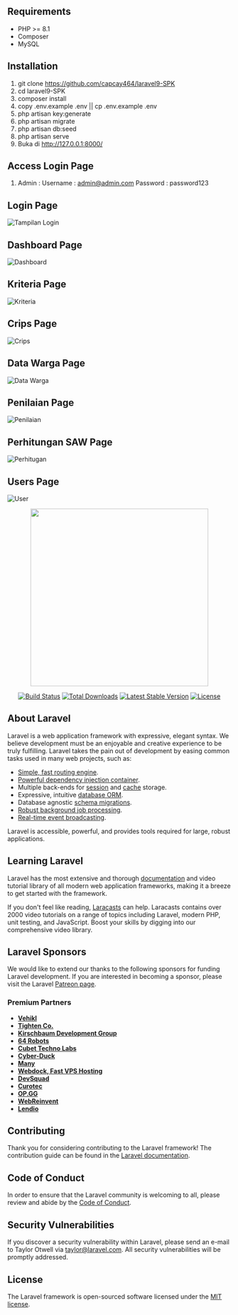 ## Requirements

-   PHP >= 8.1
-   Composer
-   MySQL

## Installation

1. git clone https://github.com/capcay464/laravel9-SPK
2. cd laravel9-SPK
3. composer install
4. copy .env.example .env || cp .env.example .env
5. php artisan key:generate
6. php artisan migrate
7. php artisan db:seed
8. php artisan serve
9. Buka di http://127.0.0.1:8000/

## Access Login Page

1. Admin :
   Username : admin@admin.com
   Password : password123

## Login Page

![Tampilan Login](https://github.com/capcay464/laravel9-SPK/assets/19301596/22557105-aa73-426c-a354-05359796482f)

## Dashboard Page

![Dashboard](https://github.com/capcay464/laravel9-SPK/assets/19301596/46953781-ccca-45f4-a7ad-6c190a35d53b)

## Kriteria Page

![Kriteria](https://github.com/capcay464/laravel9-SPK/assets/19301596/63238ce3-2c96-477f-b5ea-fd59371339db)

## Crips Page

![Crips](https://github.com/capcay464/laravel9-SPK/assets/19301596/46e1836f-5d3f-47e1-bf32-fe045e9c1fcb)

## Data Warga Page

![Data Warga](https://github.com/capcay464/laravel9-SPK/assets/19301596/e7de7e8f-c0d6-4483-8976-6232562050f8)

## Penilaian Page

![Penilaian](https://github.com/capcay464/laravel9-SPK/assets/19301596/af9d49c2-7a7e-42f8-8e75-a68f5545359f)

## Perhitungan SAW Page

![Perhitugan](https://github.com/capcay464/laravel9-SPK/assets/19301596/e2e28b13-b044-4f0c-be46-ec4bda867922)

## Users Page

![User](https://github.com/capcay464/laravel9-SPK/assets/19301596/13723cdc-e728-4cc9-8bd4-0daac47e9945)

<p align="center"><a href="https://laravel.com" target="_blank"><img src="https://raw.githubusercontent.com/laravel/art/master/logo-lockup/5%20SVG/2%20CMYK/1%20Full%20Color/laravel-logolockup-cmyk-red.svg" width="400"></a></p>

<p align="center">
<a href="https://travis-ci.org/laravel/framework"><img src="https://travis-ci.org/laravel/framework.svg" alt="Build Status"></a>
<a href="https://packagist.org/packages/laravel/framework"><img src="https://img.shields.io/packagist/dt/laravel/framework" alt="Total Downloads"></a>
<a href="https://packagist.org/packages/laravel/framework"><img src="https://img.shields.io/packagist/v/laravel/framework" alt="Latest Stable Version"></a>
<a href="https://packagist.org/packages/laravel/framework"><img src="https://img.shields.io/packagist/l/laravel/framework" alt="License"></a>
</p>

## About Laravel

Laravel is a web application framework with expressive, elegant syntax. We believe development must be an enjoyable and creative experience to be truly fulfilling. Laravel takes the pain out of development by easing common tasks used in many web projects, such as:

-   [Simple, fast routing engine](https://laravel.com/docs/routing).
-   [Powerful dependency injection container](https://laravel.com/docs/container).
-   Multiple back-ends for [session](https://laravel.com/docs/session) and [cache](https://laravel.com/docs/cache) storage.
-   Expressive, intuitive [database ORM](https://laravel.com/docs/eloquent).
-   Database agnostic [schema migrations](https://laravel.com/docs/migrations).
-   [Robust background job processing](https://laravel.com/docs/queues).
-   [Real-time event broadcasting](https://laravel.com/docs/broadcasting).

Laravel is accessible, powerful, and provides tools required for large, robust applications.

## Learning Laravel

Laravel has the most extensive and thorough [documentation](https://laravel.com/docs) and video tutorial library of all modern web application frameworks, making it a breeze to get started with the framework.

If you don't feel like reading, [Laracasts](https://laracasts.com) can help. Laracasts contains over 2000 video tutorials on a range of topics including Laravel, modern PHP, unit testing, and JavaScript. Boost your skills by digging into our comprehensive video library.

## Laravel Sponsors

We would like to extend our thanks to the following sponsors for funding Laravel development. If you are interested in becoming a sponsor, please visit the Laravel [Patreon page](https://patreon.com/taylorotwell).

### Premium Partners

-   **[Vehikl](https://vehikl.com/)**
-   **[Tighten Co.](https://tighten.co)**
-   **[Kirschbaum Development Group](https://kirschbaumdevelopment.com)**
-   **[64 Robots](https://64robots.com)**
-   **[Cubet Techno Labs](https://cubettech.com)**
-   **[Cyber-Duck](https://cyber-duck.co.uk)**
-   **[Many](https://www.many.co.uk)**
-   **[Webdock, Fast VPS Hosting](https://www.webdock.io/en)**
-   **[DevSquad](https://devsquad.com)**
-   **[Curotec](https://www.curotec.com/services/technologies/laravel/)**
-   **[OP.GG](https://op.gg)**
-   **[WebReinvent](https://webreinvent.com/?utm_source=laravel&utm_medium=github&utm_campaign=patreon-sponsors)**
-   **[Lendio](https://lendio.com)**

## Contributing

Thank you for considering contributing to the Laravel framework! The contribution guide can be found in the [Laravel documentation](https://laravel.com/docs/contributions).

## Code of Conduct

In order to ensure that the Laravel community is welcoming to all, please review and abide by the [Code of Conduct](https://laravel.com/docs/contributions#code-of-conduct).

## Security Vulnerabilities

If you discover a security vulnerability within Laravel, please send an e-mail to Taylor Otwell via [taylor@laravel.com](mailto:taylor@laravel.com). All security vulnerabilities will be promptly addressed.

## License

The Laravel framework is open-sourced software licensed under the [MIT license](https://opensource.org/licenses/MIT).
